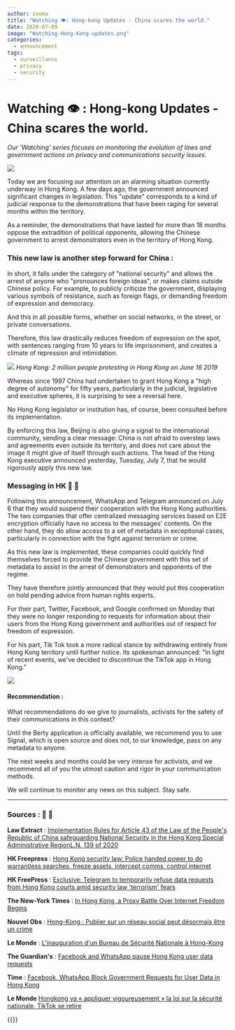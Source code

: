 ```yaml
---
author: zooma
title: "Watching 👁️: Hong-kong Updates - China scares the world."
date: 2020-07-09
image: "Watching-Hong-Kong-updates.png"
categories:
  - announcement
tags:
  - surveillance
  - privacy
  - security
---
```


# Watching :eye: :  Hong-kong Updates - China scares the world.
_Our 'Watching' series focuses on monitoring the evolution of laws and government actions on privacy and communications security issues._

![](https://i.imgur.com/utu8jGu.jpg)


Today we are focusing our attention on an alarming situation currently underway in Hong Kong. A few days ago, the government announced significant changes in legislation. This "update" corresponds to a kind of judicial response to the demonstrations that have been raging for several months within the territory.

As a reminder, the demonstrations that have lasted for more than 18 months oppose the extradition of political opponents, allowing the Chinese government to arrest demonstrators even in the territory of Hong Kong.

### This new law is another step forward for China :
In short, it falls under the category of "national security" and allows the arrest of anyone who "pronounces foreign ideas", or makes claims outside Chinese policy. For example, to publicly criticize the government, displaying various symbols of resistance, such as foreign flags, or demanding freedom of expression and democracy.

And this in all possible forms, whether on social networks, in the street, or private conversations.

Therefore, this law drastically reduces freedom of expression on the spot, with sentences ranging from 10 years to life imprisonment, and creates a climate of repression and intimidation.


![](https://i.imgur.com/Nhak6y7.jpg) _Hong Kong: 2 million people protesting in Hong Kong on June 16 2019_

Whereas since 1997 China had undertaken to grant Hong Kong a "high degree of autonomy" for fifty years, particularly in the judicial, legislative and executive spheres, it is surprising to see a reversal here.

No Hong Kong legislator or institution has, of course, been consulted before its implementation.

By enforcing this law, Beijing is also giving a signal to the international community, sending a clear message: China is not afraid to overstep laws and agreements even outside its territory, and does not care about the image it might give of itself through such actions. The head of the Hong Kong executive announced yesterday, Tuesday, July 7, that he would rigorously apply this new law.

### Messaging in HK :email: :closed_lock_with_key:

Following this announcement, WhatsApp and Telegram announced on July 6 that they would suspend their cooperation with the Hong Kong authorities. The two companies that offer centralized messaging services based on E2E encryption officially have no access to the messages' contents. On the other hand, they do allow access to a set of metadata in exceptional cases, particularly in connection with the fight against terrorism or crime.

As this new law is implemented, these companies could quickly find themselves forced to provide the Chinese government with this set of metadata to assist in the arrest of demonstrators and opponents of the regime.

They have therefore jointly announced that they would put this cooperation on hold pending advice from human rights experts.

For their part, Twitter, Facebook, and Google confirmed on Monday that they were no longer responding to requests for information about their users from the Hong Kong government and authorities out of respect for freedom of expression.

For his part, Tik Tok took a more radical stance by withdrawing entirely from Hong Kong territory until further notice. Its spokesman announced: "In light of recent events, we've decided to discontinue the TikTok app in Hong Kong."

![](https://i.imgur.com/BPpn6x2.jpg)


#### Recommendation :
What recommendations do we give to journalists, activists for the safety of their communications in this context?

Until the Berty application is officially available, we recommend you to use Signal, which is open source and does not, to our knowledge, pass on any metadata to anyone.

The next weeks and months could be very intense for activists, and we recommend all of you the utmost caution and rigor in your communication methods.

We will continue to monitor any news on this subject. Stay safe.




____


### Sources :  :mag_right: :newspaper:

**Law Extract** : [Implementation Rules for Article 43 of the Law of the People's Republic of China safeguarding National Security in the Hong Kong Special Administrative RegionL.N. 139 of 2020](https://fr.scribd.com/document/468196328/Police-handed-power-to-do-warrantless-searches-freeze-assets-intercept-comms-control-internet#from_embed)

**HK Freepress** : [Hong Kong security law: Police handed power to do warrantless searches, freeze assets, intercept comms, control internet](https://hongkongfp.com/2020/07/06/breaking-hong-kong-security-law-police-handed-power-to-do-warrantless-searches-freeze-assets-intercept-comms-control-internet/)

**HK FreePress** : [Exclusive: Telegram to temporarily refuse data requests from Hong Kong courts amid security law 'terrorism' fears](https://hongkongfp.com/2020/07/05/exclusive-telegram-to-temporarily-refuse-data-requests-from-hong-kong-courts-amid-security-law-terrorism-row/)

**The New-York Times** : [In Hong Kong, a Proxy Battle Over Internet Freedom Begins](https://www.nytimes.com/2020/07/07/business/hong-kong-security-law-tech.html)

**Nouvel Obs** : [Hong-Kong : Publier sur un réseau social peut désormais être un crime](https://www.nouvelobs.com/monde/20200702.OBS30835/a-hong-kong-publier-sur-un-reseau-social-peut-desormais-etre-considere-comme-un-crime.html)

**Le Monde** : [L'inauguration d'un Bureau de Sécurité Nationale à Hong-Kong](https://www.lemonde.fr/international/article/2020/07/08/hongkong-la-chine-ouvre-un-organe-de-securite-nationale_6045538_3210.html)

**The Guardian's** :  [Facebook and WhatsApp pause Hong Kong user data requests](https://www.theguardian.com/world/2020/jul/06/facebook-whatsapp-pause-hong-kong-user-data-requests)

**Time** : [Facebook, WhatsApp Block Government Requests for User Data in Hong Kong](https://time.com/5863271/facebook-whatsapp-user-data-hong-kong/)

**Le Monde** [Hongkong va « appliquer vigoureusement » la loi sur la sécurité nationale, TikTok se retire](https://www.lemonde.fr/international/article/2020/07/07/hongkong-va-appliquer-vigoureusement-la-loi-sur-la-securite-nationale-tiktok-se-retire_6045451_3210.html)



{{<tweet id="1276140407190179853">}}

